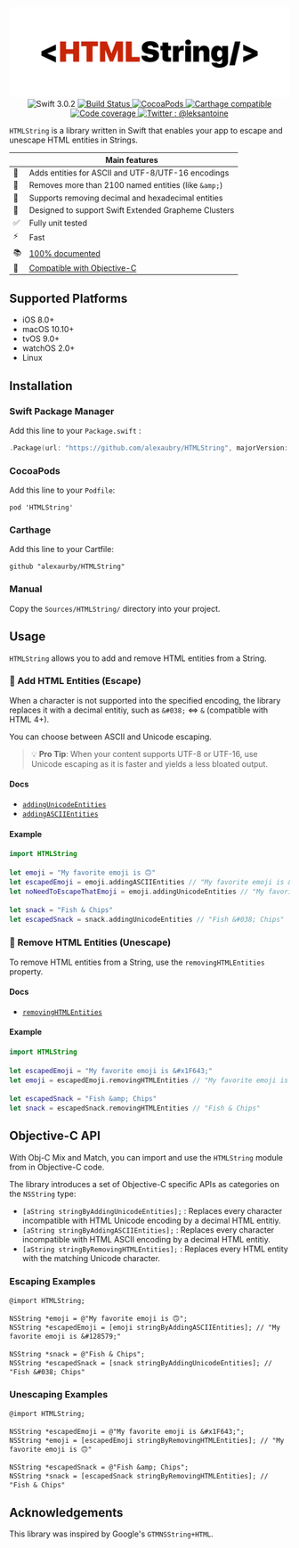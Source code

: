 <p align="center">
    <img src="https://github.com/alexaubry/HTMLString/raw/master/logo.png" alt="HTMLString" />
    <a>
        <img src="https://img.shields.io/badge/Swift-3.0.2-ee4f37.svg" alt="Swift 3.0.2" />
    </a>
    <a href="https://travis-ci.org/alexaubry/HTMLString">
        <img src="https://travis-ci.org/alexaubry/HTMLString.svg?branch=master" alt="Build Status" />
    </a>
    <a href="https://cocoapods.org/pods/HTMLString">
        <img src="https://img.shields.io/cocoapods/v/HTMLString.svg" alt="CocoaPods" />
    </a>
    <a href="https://github.com/Carthage/Carthage">
        <img src="https://img.shields.io/badge/Carthage-compatible-4BC51D.svg?style=flat" alt="Carthage compatible" />
    </a>
    <a href="https://codecov.io/gh/alexaubry/HTMLString">
        <img src="https://codecov.io/gh/alexaubry/HTMLString/branch/master/graph/badge.svg" alt="Code coverage" />
    </a>
    <a href="https://twitter.com/leksantoine">
        <img src="https://img.shields.io/badge/Twitter-%40leksantoine-6C7A89.svg" alt="Twitter : @leksantoine" />
    </a>
</p>

`HTMLString` is a library written in Swift that enables your app to escape and unescape HTML entities in Strings.

|         | Main features |
----------|----------------
&#128271; | Adds entities for ASCII and UTF-8/UTF-16 encodings
&#128221; | Removes more than 2100 named entities (like `&amp;`)
&#128290; | Supports removing decimal and hexadecimal entities
&#128035; | Designed to support Swift Extended Grapheme Clusters
&#009989; | Fully unit tested
&#009889; | Fast
&#128218; | [100% documented](https://alexaubry.github.io/HTMLString/)
&#129302; | [Compatible with Objective-C](https://github.com/alexaubry/HTMLString/tree/master/README.md#objective%2Dc-api)

## Supported Platforms

- iOS 8.0+
- macOS 10.10+
- tvOS 9.0+
- watchOS 2.0+
- Linux

## Installation

### Swift Package Manager

Add this line to your `Package.swift` :

~~~swift
.Package(url: "https://github.com/alexaubry/HTMLString", majorVersion: 2, minor: 1)
~~~

### CocoaPods

Add this line to your `Podfile`:

~~~
pod 'HTMLString'
~~~

### Carthage

Add this line to your Cartfile:

~~~
github "alexaurby/HTMLString"
~~~

### Manual

Copy the `Sources/HTMLString/` directory into your project.

## Usage

`HTMLString` allows you to add and remove HTML entities from a String.

### &#128271; Add HTML Entities (Escape)

When a character is not supported into the specified encoding, the library replaces it with a decimal entitiy, such as `&#038;` <=> `&` (compatible with HTML 4+). 

You can choose between ASCII and Unicode escaping. 

> &#128161; **Pro Tip**: When your content supports UTF-8 or UTF-16, use Unicode escaping as it is faster and yields a less bloated output.

#### Docs

- [`addingUnicodeEntities`](https://alexaubry.github.io/HTMLString/Extensions/String.html#/s:vE10HTMLStringSS22escapingForUnicodeHTMLSS)
- [`addingASCIIEntities`](https://alexaubry.github.io/HTMLString/Extensions/String.html#/s:vE10HTMLStringSS20escapingForASCIIHTMLSS)

#### Example

~~~swift
import HTMLString

let emoji = "My favorite emoji is 🙃"
let escapedEmoji = emoji.addingASCIIEntities // "My favorite emoji is &#128579;"
let noNeedToEscapeThatEmoji = emoji.addingUnicodeEntities // "My favorite emoji is 🙃"

let snack = "Fish & Chips"
let escapedSnack = snack.addingUnicodeEntities // "Fish &#038; Chips"
~~~

### &#128221; Remove HTML Entities (Unescape)

To remove HTML entities from a String, use the `removingHTMLEntities` property.

#### Docs

- [`removingHTMLEntities`](https://alexaubry.github.io/HTMLString/Extensions/String.html#/s:vE10HTMLStringSS18unescapingFromHTMLSS)

#### Example

~~~swift
import HTMLString

let escapedEmoji = "My favorite emoji is &#x1F643;"
let emoji = escapedEmoji.removingHTMLEntities // "My favorite emoji is 🙃"

let escapedSnack = "Fish &amp; Chips"
let snack = escapedSnack.removingHTMLEntities // "Fish & Chips"
~~~

## Objective-C API

With Obj-C Mix and Match, you can import and use the `HTMLString` module from in Objective-C code.

The library introduces a set of Objective-C specific APIs as categories on the `NSString` type:

- `[aString stringByAddingUnicodeEntities];` : Replaces every character incompatible with HTML Unicode encoding by a decimal HTML entitiy.
- `[aString stringByAddingASCIIEntities];` : Replaces every character incompatible with HTML ASCII encoding by a decimal HTML entitiy.
- `[aString stringByRemovingHTMLEntities];` : Replaces every HTML entity with the matching Unicode character.

### Escaping Examples

~~~objc
@import HTMLString;

NSString *emoji = @"My favorite emoji is 🙃";
NSString *escapedEmoji = [emoji stringByAddingASCIIEntities]; // "My favorite emoji is &#128579;"

NSString *snack = @"Fish & Chips";
NSString *escapedSnack = [snack stringByAddingUnicodeEntities]; // "Fish &#038; Chips"
~~~

### Unescaping Examples

~~~objc
@import HTMLString;

NSString *escapedEmoji = @"My favorite emoji is &#x1F643;";
NSString *emoji = [escapedEmoji stringByRemovingHTMLEntities]; // "My favorite emoji is 🙃"

NSString *escapedSnack = @"Fish &amp; Chips";
NSString *snack = [escapedSnack stringByRemovingHTMLEntities]; // "Fish & Chips"
~~~

## Acknowledgements

This library was inspired by Google's `GTMNSString+HTML`.
